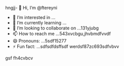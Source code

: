 hngjj- 👋 Hi, I’m @ftereyni
- 👀 I’m interested in ...
- 🌱 I’m currently learning ...
- 💞️ I’m looking to collaborate on ...131yjubg
- 📫 How to reach me ...543xvcbgu,jhvbmdfvvdf
- 😄 Pronouns: ...5sdf15277
- ⚡ Fun fact: ...sdfsdfdsffsdf
werdsf87zc693sdfvbvv
<!---sdfdfgsdfsdfw66363hng
ftereyni/ftereyni is a ✨ special ✨ repository becausgere its `README.md` (thi65s file) appears on your GitHub promghhgmfile.45bgbgh,j
You can click the Preview link to take a look at your uyuy.5jmjmj
--->
gsf
fh4cvbcv
